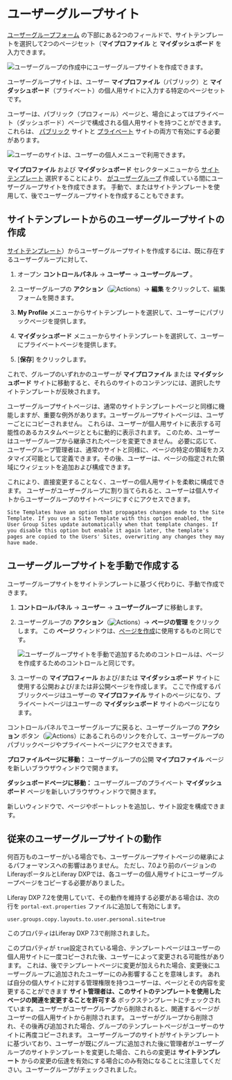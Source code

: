 # ユーザーグループサイト

<!-- The main struggle I have with this article is I have no idea what the value proposition is for this functionality - what is the problem or use case this solves for? -->

[ユーザーグループフォーム](./creating-and-managing-user-groups.md) の下部にある2つのフィールドで、サイトテンプレートを選択して2つのページセット（**マイプロファイル** と **マイダッシュボード** を入力できます。

![ユーザーグループの作成中にユーザーグループサイトを作成できます。](./user-group-sites/images/01.png)

ユーザーグループサイトは、ユーザー **マイプロファイル**（パブリック）と **マイダッシュボード**（プライベート）の個人用サイトに入力する特定のページセットです。

ユーザーは、パブリック（プロフィール）ページと、場合によってはプライベート（ダッシュボード）ページで構成される個人用サイトを持つことができます。 これらは、 [パブリック](https://docs.liferay.com/portal/7.3-latest/propertiesdoc/portal.properties.html#Default%20User%20Public%20Layouts) サイトと [プライベート](https://docs.liferay.com/portal/7.3-latest/propertiesdoc/portal.properties.html#Default%20User%20Private%20Layouts) サイトの両方で有効にする必要があります。

<!-- The first part of this paragraph feels redundant to information presented a couple paragraphs prior.
A **User Group Site** isn't really a Site: it's a set of pages that gets added to either the public (profile) or private (dashboard) Sites of Users. A mixed approach can also be used, where both private and public pages are added for the User Group Site. If Users belong to multiple User Groups, all the pages from those User Group Sites are made part of their personal Sites.
-->

![ユーザーのサイトは、ユーザーの個人メニューで利用できます。](./user-group-sites/images/02.png)

**マイプロファイル** および **マイダッシュボード** セレクターメニューから [サイトテンプレート](../../site-building/building-sites/building-sites-with-site-templates.md) 選択することにより、 [がユーザーグループ](./creating-and-managing-user-groups.md) 作成している間にユーザーグループサイトを作成できます。 手動で、またはサイトテンプレートを使用して、後でユーザーグループサイトを作成することもできます。

<a name="サイトテンプレートからのユーザーグループサイトの作成" />

## サイトテンプレートからのユーザーグループサイトの作成

[サイトテンプレート](../../site-building/building-sites/building-sites-with-site-templates.md)）からユーザーグループサイトを作成するには、既に存在するユーザーグループに対して、

1.  オープン **コントロールパネル** → **ユーザー** → **ユーザーグループ** 。

2.  ユーザーグループの **アクション**（![Actions](../../images/icon-actions.png)）→ **編集** をクリックして、編集フォームを開きます。

3. **My Profile** メニューからサイトテンプレートを選択して、ユーザーにパブリックページを提供します。

4. **マイダッシュボード** メニューからサイトテンプレートを選択して、ユーザーにプライベートページを提供します。

5. [**保存**] をクリックします。

これで、グループのいずれかのユーザーが **マイプロファイル** または **マイダッシュボード** サイトに移動すると、それらのサイトのコンテンツには、選択したサイトテンプレートが反映されます。

ユーザーグループサイトページは、通常のサイトテンプレートページと同様に機能しますが、重要な例外があります。ユーザーグループサイトページは、ユーザーごとにコピーされません。 これらは、ユーザーが個人用サイトに表示する可能性のあるカスタムページとともに動的に表示されます。 このため、ユーザーはユーザーグループから継承されたページを変更できません。 必要に応じて、ユーザーグループ管理者は、通常のサイトと同様に、ページの特定の領域をカスタマイズ可能として定義できます。その後、ユーザーは、ページの指定された領域にウィジェットを追加および構成できます。

これにより、直接変更することなく、ユーザーの個人用サイトを柔軟に構成できます。 ユーザーがユーザーグループに割り当てられると、ユーザーは個人サイトからユーザーグループのサイトページにすぐにアクセスできます。

```{note}
Site Templates have an option that propagates changes made to the Site Template. If you use a Site Template with this option enabled, the User Group Sites update automatically when that template changes. If you disable this option but enable it again later, the template's pages are copied to the Users' Sites, overwriting any changes they may have made.
```

<a name="ユーザーグループサイトを手動で作成する" />

## ユーザーグループサイトを手動で作成する

ユーザーグループサイトをサイトテンプレートに基づく代わりに、手動で作成できます。

1. **コントロールパネル** → **ユーザー** → **ユーザーグループ** に移動します。

2.  ユーザーグループの **アクション**（![Actions](../../images/icon-actions.png)）→ **ページの管理** をクリックします。 この **ページ** ウィンドウは、[ページを作成](../../site-building/creating-pages/understanding-pages/understanding-pages.md)に使用するものと同じです。

    ![ユーザーグループサイトを手動で追加するためのコントロールは、ページを作成するためのコントロールと同じです。](./user-group-sites/images/03.png)

3.  ユーザーの **マイプロフィール** および/または **マイダッシュボード** サイトに使用する公開および/または非公開ページを作成します。 ここで作成するパブリックページはユーザーの **マイプロファイル** サイトのページになり、プライベートページはユーザーの **マイダッシュボード** サイトのページになります。

コントロールパネルでユーザーグループに戻ると、ユーザーグループの **アクション** ボタン（![Actions](../../images/icon-actions.png)）にあるこれらのリンクを介して、ユーザーグループのパブリックページやプライベートページにアクセスできます。

**プロファイルページに移動：** ユーザーグループの公開 **マイプロファイル** ページを新しいブラウザウィンドウで開きます。

**ダッシュボードページに移動：** ユーザーグループのプライベート **マイダッシュボード** ページを新しいブラウザウィンドウで開きます。

新しいウィンドウで、ページやポートレットを追加し、サイト設定を構成できます。

<a name="従来のユーザーグループサイトの動作" />

## 従来のユーザーグループサイトの動作

何百万ものユーザーがいる場合でも、ユーザーグループサイトページの継承によるパフォーマンスへの影響はありません。 ただし、7.0より前のバージョンのLiferayポータルとLiferay DXPでは、各ユーザーの個人用サイトにユーザーグループページをコピーする必要がありました。

Liferay DXP 7.2を使用していて、その動作を維持する必要がある場合は、次の行を `portal-ext.properties` ファイルに追加して有効にします。

    user.groups.copy.layouts.to.user.personal.site=true

このプロパティはLiferay DXP 7.3で削除されました。

このプロパティが `true`設定されている場合、テンプレートページはユーザーの個人用サイトに一度コピーされた後、ユーザーによって変更される可能性があります。 これは、後でテンプレートページに変更が加えられた場合、変更後にユーザーグループに追加されたユーザーにのみ影響することを意味します。 あれば自分の個人サイトに対する管理権限を持つユーザーは、ページとその内容を変更することができます **サイト管理者は、このサイトのテンプレートを使用したページの関連を変更することを許可する** ボックステンプレートにチェックされています。 ユーザーがユーザーグループから削除されると、関連するページがユーザーの個人用サイトから削除されます。 ユーザーがグループから削除され、その後再び追加された場合、グループのテンプレートページがユーザーのサイトに再度コピーされます。 ユーザーグループのサイトがサイトテンプレートに基づいており、ユーザーが既にグループに追加された後に管理者がユーザーグループのサイトテンプレートを変更した場合、これらの変更は **サイトテンプレート** からの変更の伝達を有効にする場合にのみ有効になることに注意してください。ユーザーグループがチェックされました。
